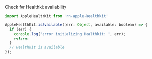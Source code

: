 Check for Healthkit availability

```javascript
import AppleHealthKit from 'rn-apple-healthkit';

AppleHealthKit.isAvailable((err: Object, available: boolean) => {
  if (err) {
    console.log("error initializing Healthkit: ", err);
    return;
  }
  // Healthkit is available
});
```